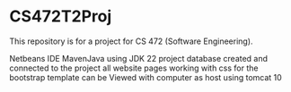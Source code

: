 # CS472T2Proj
This repository is for a project for CS 472 (Software Engineering).

Netbeans IDE MavenJava using JDK 22 project database created and connected to the project all website pages working with css for the bootstrap template can be Viewed with computer as host using tomcat 10
